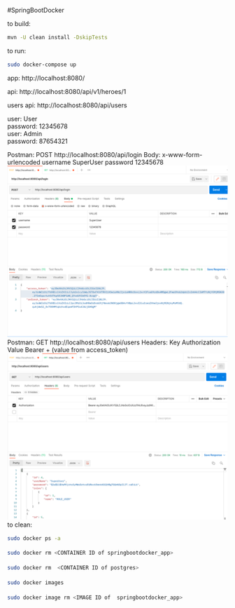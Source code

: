 
#SpringBootDocker

to build:
```bash
mvn -U clean install -DskipTests
```

to run:
```bash
sudo docker-compose up
```
app: http://localhost:8080/

api: http://localhost:8080/api/v1/heroes/1

users api: http://localhost:8080/api/users

user: User  
password: 12345678  
user: Admin  
password: 87654321

Postman:
POST http://localhost:8080/api/login
Body:
x-www-form-urlencoded
username SuperUser
password 12345678
![](pics/post.png)
Postman:
GET http://localhost:8080/api/users
Headers:
Key Authorization
Value Bearer + (value from access_token)
![](pics/get.png)
to clean:
```bash
sudo docker ps -a

sudo docker rm <CONTAINER ID of springbootdocker_app>

sudo docker rm  <CONTAINER ID of postgres>

sudo docker images

sudo docker image rm <IMAGE ID of  springbootdocker_app>
```
